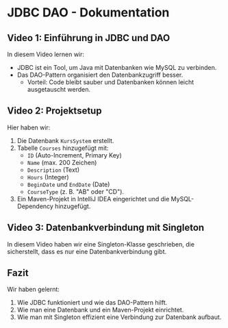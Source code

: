 
# JDBC DAO - Dokumentation

## Video 1: Einführung in JDBC und DAO
In diesem Video lernen wir:
- JDBC ist ein Tool, um Java mit Datenbanken wie MySQL zu verbinden.
- Das DAO-Pattern organisiert den Datenbankzugriff besser.
    - Vorteil: Code bleibt sauber und Datenbanken können leicht ausgetauscht werden.

## Video 2: Projektsetup
Hier haben wir:
1. Die Datenbank `KursSystem` erstellt.
2. Tabelle `Courses` hinzugefügt mit:
    - `ID` (Auto-Increment, Primary Key)
    - `Name` (max. 200 Zeichen)
    - `Description` (Text)
    - `Hours` (Integer)
    - `BeginDate` und `EndDate` (Date)
    - `CourseType` (z. B. "AB" oder "CD").
3. Ein Maven-Projekt in IntelliJ IDEA eingerichtet und die MySQL-Dependency hinzugefügt.

## Video 3: Datenbankverbindung mit Singleton
In diesem Video haben wir eine Singleton-Klasse geschrieben, die sicherstellt, dass es nur eine Datenbankverbindung gibt.



## Fazit
Wir haben gelernt:
1. Wie JDBC funktioniert und wie das DAO-Pattern hilft.
2. Wie man eine Datenbank und ein Maven-Projekt einrichtet.
3. Wie man mit Singleton effizient eine Verbindung zur Datenbank aufbaut.
